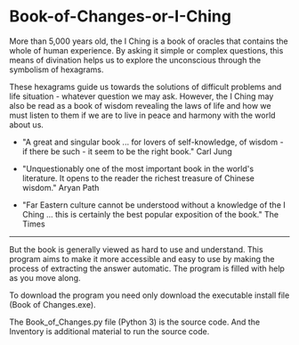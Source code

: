 # Book-of-Changes-or-I-Ching

More than 5,000 years old, the I Ching is a book of oracles that contains the whole of human experience. By asking it simple or complex questions, this means of divination helps us to explore the unconscious through the symbolism of hexagrams.

These hexagrams guide us towards the solutions of difficult problems and life situation - whatever question we may ask. However, the I Ching may also be read as a book of wisdom revealing the laws of life and how we must listen to them if we are to live in peace and harmony with the world about us.

 - "A great and singular book ... for lovers of self-knowledge, of wisdom - if there be such - it seem to be the right book." Carl Jung
  
 - "Unquestionably one of the most important book in the world's literature. It opens to the reader the richest treasure of Chinese    wisdom." Aryan Path

 - "Far Eastern culture cannot be understood without a knowledge of the I Ching ... this is certainly the best popular exposition of the book." The Times
 
 -------------------------------------------------------------------------------------------------------------------------------------

But the book is generally viewed as hard to use and understand. This program aims to make it more accessible and easy to use by making the process of extracting the answer automatic. The program is filled with help as you move along.

To download the program you need only download the executable install file (Book of Changes.exe).

The Book_of_Changes.py file (Python 3) is the source code.
And the Inventory is additional material to run the source code.
